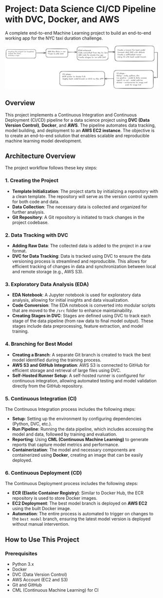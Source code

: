 

# Project: Data Science CI/CD Pipeline with DVC, Docker, and AWS

A complete end-to-end Machine Learning project to build an end-to-end working app for the NYC taxi duration challenge.


![Project Architecture](./my-project-architecture.png)

## Overview

This project implements a Continuous Integration and Continuous Deployment (CI/CD) pipeline for a data science project using **DVC (Data Version Control)**, **Docker**, and **AWS**. The pipeline automates data tracking, model building, and deployment to an **AWS EC2 instance**. The objective is to create an end-to-end solution that enables scalable and reproducible machine learning model development.

## Architecture Overview


The project workflow follows these key steps:

### 1. **Creating the Project**

   - **Template Initialization**: The project starts by initializing a repository with a clean template. The repository will serve as the version control system for both code and data.
   - **Data Collection**: The necessary data is collected and organized for further analysis.
   - **Git Repository**: A Git repository is initiated to track changes in the project codebase.

### 2. **Data Tracking with DVC**

   - **Adding Raw Data**: The collected data is added to the project in a raw format.  
   - **DVC for Data Tracking**: Data is tracked using DVC to ensure the data versioning process is streamlined and reproducible. This allows for efficient tracking of changes in data and synchronization between local and remote storage (e.g., AWS S3).

### 3. **Exploratory Data Analysis (EDA)**

   - **EDA Notebook**: A Jupyter notebook is used for exploratory data analysis, allowing for initial insights and data visualization.
   - **Code Conversion**: The EDA notebook is converted into modular scripts that are moved to the `/src` folder to enhance maintainability.
   - **Creating Stages in DVC**: Stages are defined using DVC to track each stage of the data pipeline (from raw data to final model output). These stages include data preprocessing, feature extraction, and model training.

### 4. **Branching for Best Model**

   - **Creating a Branch**: A separate Git branch is created to track the best model identified during the training process.
   - **AWS S3 and GitHub Integration**: AWS S3 is connected to GitHub for efficient storage and retrieval of large files using DVC.
   - **Self-Hosted Runner Setup**: A self-hosted runner is configured for continuous integration, allowing automated testing and model validation directly from the GitHub repository.

### 5. **Continuous Integration (CI)**

   The Continuous Integration process includes the following steps:
   - **Setup**: Setting up the environment by configuring dependencies (Python, DVC, etc.).
   - **Run Pipeline**: Running the data pipeline, which includes accessing the model and data, followed by training and evaluation.
   - **Reporting**: Using **CML (Continuous Machine Learning)** to generate reports that capture model metrics and performance.
   - **Containerization**: The model and necessary components are containerized using **Docker**, creating an image that can be easily deployed.

### 6. **Continuous Deployment (CD)**

   The Continuous Deployment process includes the following steps:
   - **ECR (Elastic Container Registry)**: Similar to Docker Hub, the ECR repository is used to store Docker images.
   - **EC2 Deployment**: The best model branch is deployed on **AWS EC2** using the built Docker image.
   - **Automation**: The entire process is automated to trigger on changes to the `best model` branch, ensuring the latest model version is deployed without manual intervention.

## How to Use This Project

### Prerequisites

- Python 3.x
- Docker
- DVC (Data Version Control)
- AWS Account (EC2 and S3)
- Git and GitHub
- CML (Continuous Machine Learning) for CI

